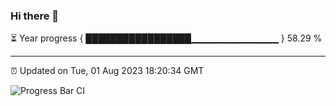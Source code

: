 ### Hi there 👋

⏳ Year progress { █████████████████▁▁▁▁▁▁▁▁▁▁▁▁▁ } 58.29 %

---

⏰ Updated on Tue, 01 Aug 2023 18:20:34 GMT

![Progress Bar CI](https://github.com/ZhaoGui/ZhaoGui/workflows/Progress%20Bar%20CI/badge.svg)

